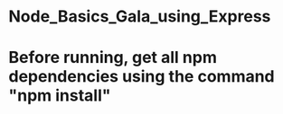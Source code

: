 # Node_Basics_Gala_using_Express
# Before running, get all npm dependencies using the command "npm install"
